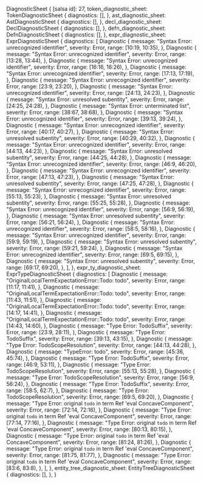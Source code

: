 DiagnosticSheet {
    [salsa id]: 27,
    token_diagnostic_sheet: TokenDiagnosticSheet {
        diagnostics: [],
    },
    ast_diagnostic_sheet: AstDiagnosticSheet {
        diagnostics: [],
    },
    decl_diagnostic_sheet: DeclDiagnosticSheet {
        diagnostics: [],
    },
    defn_diagnostic_sheet: DefnDiagnosticSheet {
        diagnostics: [],
    },
    expr_diagnostic_sheet: ExprDiagnosticSheet {
        diagnostics: [
            Diagnostic {
                message: "Syntax Error: unrecognized identifier",
                severity: Error,
                range: [10:19, 10:35),
            },
            Diagnostic {
                message: "Syntax Error: unrecognized identifier",
                severity: Error,
                range: [13:28, 13:44),
            },
            Diagnostic {
                message: "Syntax Error: unrecognized identifier",
                severity: Error,
                range: [16:16, 16:26),
            },
            Diagnostic {
                message: "Syntax Error: unrecognized identifier",
                severity: Error,
                range: [17:13, 17:19),
            },
            Diagnostic {
                message: "Syntax Error: unrecognized identifier",
                severity: Error,
                range: [23:9, 23:20),
            },
            Diagnostic {
                message: "Syntax Error: unrecognized identifier",
                severity: Error,
                range: [24:13, 24:23),
            },
            Diagnostic {
                message: "Syntax Error: unresolved subentity",
                severity: Error,
                range: [24:25, 24:28),
            },
            Diagnostic {
                message: "Syntax Error: unterminated list",
                severity: Error,
                range: [38:67, 38:68),
            },
            Diagnostic {
                message: "Syntax Error: unrecognized identifier",
                severity: Error,
                range: [39:13, 39:24),
            },
            Diagnostic {
                message: "Syntax Error: unrecognized identifier",
                severity: Error,
                range: [40:17, 40:27),
            },
            Diagnostic {
                message: "Syntax Error: unresolved subentity",
                severity: Error,
                range: [40:29, 40:32),
            },
            Diagnostic {
                message: "Syntax Error: unrecognized identifier",
                severity: Error,
                range: [44:13, 44:23),
            },
            Diagnostic {
                message: "Syntax Error: unresolved subentity",
                severity: Error,
                range: [44:25, 44:28),
            },
            Diagnostic {
                message: "Syntax Error: unrecognized identifier",
                severity: Error,
                range: [46:9, 46:20),
            },
            Diagnostic {
                message: "Syntax Error: unrecognized identifier",
                severity: Error,
                range: [47:13, 47:23),
            },
            Diagnostic {
                message: "Syntax Error: unresolved subentity",
                severity: Error,
                range: [47:25, 47:28),
            },
            Diagnostic {
                message: "Syntax Error: unrecognized identifier",
                severity: Error,
                range: [55:13, 55:23),
            },
            Diagnostic {
                message: "Syntax Error: unresolved subentity",
                severity: Error,
                range: [55:25, 55:28),
            },
            Diagnostic {
                message: "Syntax Error: unrecognized identifier",
                severity: Error,
                range: [56:9, 56:19),
            },
            Diagnostic {
                message: "Syntax Error: unresolved subentity",
                severity: Error,
                range: [56:21, 56:24),
            },
            Diagnostic {
                message: "Syntax Error: unrecognized identifier",
                severity: Error,
                range: [58:5, 58:16),
            },
            Diagnostic {
                message: "Syntax Error: unrecognized identifier",
                severity: Error,
                range: [59:9, 59:19),
            },
            Diagnostic {
                message: "Syntax Error: unresolved subentity",
                severity: Error,
                range: [59:21, 59:24),
            },
            Diagnostic {
                message: "Syntax Error: unrecognized identifier",
                severity: Error,
                range: [69:5, 69:15),
            },
            Diagnostic {
                message: "Syntax Error: unresolved subentity",
                severity: Error,
                range: [69:17, 69:20),
            },
        ],
    },
    expr_ty_diagnostic_sheet: ExprTypeDiagnosticSheet {
        diagnostics: [
            Diagnostic {
                message: "OriginalLocalTermExpectationError::Todo: todo",
                severity: Error,
                range: [11:17, 11:41),
            },
            Diagnostic {
                message: "OriginalLocalTermExpectationError::Todo: todo",
                severity: Error,
                range: [11:43, 11:51),
            },
            Diagnostic {
                message: "OriginalLocalTermExpectationError::Todo: todo",
                severity: Error,
                range: [14:17, 14:41),
            },
            Diagnostic {
                message: "OriginalLocalTermExpectationError::Todo: todo",
                severity: Error,
                range: [14:43, 14:60),
            },
            Diagnostic {
                message: "Type Error: TodoSuffix",
                severity: Error,
                range: [23:9, 28:11),
            },
            Diagnostic {
                message: "Type Error: TodoSuffix",
                severity: Error,
                range: [39:13, 43:15),
            },
            Diagnostic {
                message: "Type Error: TodoScopeResolution",
                severity: Error,
                range: [44:13, 44:28),
            },
            Diagnostic {
                message: "TypeError: todo",
                severity: Error,
                range: [45:36, 45:74),
            },
            Diagnostic {
                message: "Type Error: TodoSuffix",
                severity: Error,
                range: [46:9, 53:11),
            },
            Diagnostic {
                message: "Type Error: TodoScopeResolution",
                severity: Error,
                range: [55:13, 55:28),
            },
            Diagnostic {
                message: "Type Error: TodoScopeResolution",
                severity: Error,
                range: [56:9, 56:24),
            },
            Diagnostic {
                message: "Type Error: TodoSuffix",
                severity: Error,
                range: [58:5, 62:7),
            },
            Diagnostic {
                message: "Type Error: TodoScopeResolution",
                severity: Error,
                range: [69:5, 69:20),
            },
            Diagnostic {
                message: "Type Error: original `todo` in term Ref 'eval ConcaveComponent",
                severity: Error,
                range: [72:14, 72:16),
            },
            Diagnostic {
                message: "Type Error: original `todo` in term Ref 'eval ConcaveComponent",
                severity: Error,
                range: [77:14, 77:16),
            },
            Diagnostic {
                message: "Type Error: original `todo` in term Ref 'eval ConcaveComponent",
                severity: Error,
                range: [80:13, 80:15),
            },
            Diagnostic {
                message: "Type Error: original `todo` in term Ref 'eval ConcaveComponent",
                severity: Error,
                range: [81:24, 81:26),
            },
            Diagnostic {
                message: "Type Error: original `todo` in term Ref 'eval ConcaveComponent",
                severity: Error,
                range: [81:75, 81:77),
            },
            Diagnostic {
                message: "Type Error: original `todo` in term Ref 'eval ConcaveComponent",
                severity: Error,
                range: [83:6, 83:8),
            },
        ],
    },
    entity_tree_diagnostic_sheet: EntityTreeDiagnosticSheet {
        diagnostics: [],
    },
}